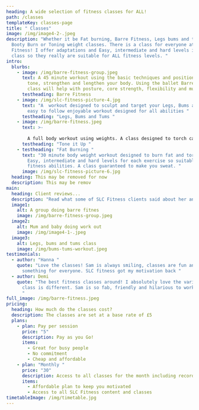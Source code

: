 ```yaml
---
heading: A wide selection of fitness classes for ALL!
path: /classes
templateKey: classes-page
title: " Classes"
image: /img/image4-2-.jpeg
description: "Whether it be Fat burning, Barre Fitness, Legs bums and tums,
  Booty Burn or Toning weight classes. There is a class for everyone at SLC
  Fitness! I offer adaptations and Easy, intermediate and hard levels in each
  class so they really are suitable for ALL fitness levels. "
intro:
  blurbs:
    - image: /img/barre-fitness-group.jpeg
      text: A 45 minute workout using the basic techniques and positions in ballet to
        tone, strengthen and lengthen your body. Using the ballet Barre this
        class will help with posture, core strength, flexibility and much more
      testheading: Barre Fitness
    - image: /img/slc-fitness-picture-4.jpg
      text: "A  workout designed to sculpt and target your Legs, Bums and Tums. An
        easy to follow enjoyable workout designed for all abilities "
      testheading: "Legs, Bums and Tums "
    - image: /img/barre-fitness.jpeg
      text: >-
        
        A full body workout using weights. A class designed to torch calories and sculpt and tone the body. Suitable for all fitness levels. Options to use lighter or heavier weights.
      testheading: "Tone it Up "
    - testheading: "Fat Burning "
      text: "30 minute body weight workout designed to burn fat and torch calories.
        Easy, intermediate and hard levels for each exercise so suitable for all
        fitness abilities. A class guaranteed to make you sweat. "
      image: /img/slc-fitness-picture-6.jpg
  heading: This may be removed for now
  description: This may be remov
main:
  heading: Client reviews...
  description: "Read what some of SLC Fitness clients said about her and her classes. "
  image1:
    alt: A group doing barre fitnes
    image: /img/barre-fitness-group.jpeg
  image2:
    alt: Mum and baby doing work out
    image: /img/image4-1-.jpeg
  image3:
    alt: Legs, bums and tums class
    image: /img/bums-tums-workout.jpeg
testimonials:
  - author: "Hanna "
    quote: "Love the classes! Sam is always smiling, classes are fun and there is
      something for everyone. SLC fitness got my motivation back "
  - author: Demi
    quote: "The best fitness classes around! I absolutely love the variety, every
      class is different. Sam is so fab, friendly and hilarious to work out with
      "
full_image: /img/barre-fitness.jpeg
pricing:
  heading: How much do the classes cost?
  description: The classes are set at a base rate of £5
  plans:
    - plan: Pay per session
      price: "5"
      description: Pay as you Go!
      items:
        - Great for busy people
        - No commitment
        - Cheap and affordable
    - plan: "Monthly "
      price: "30"
      description: Access to all classes for the month including recordimgs
      items:
        - Affordable plan to keep you motivated
        - Access to all SLC Fitness content and classes
timetableImage: /img/timetable.jpg
---
```

